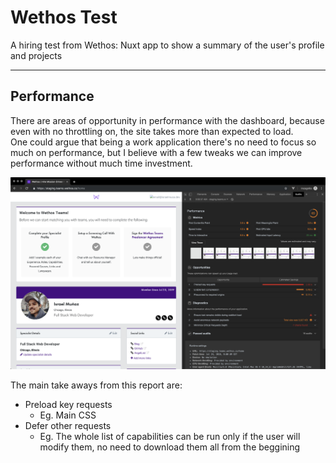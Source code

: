 # Wethos Test
A hiring test from Wethos: Nuxt app to show a summary of the user's profile and projects

---

## Performance

There are areas of opportunity in performance with the dashboard, because even with no throttling on, the site takes more than expected to load.  
One could argue that being a work application there's no need to focus so much on performance, but I believe with a few tweaks we can improve performance without much time investment.

![Lighthouse Performance Report](./LighthousePerformanceReport.png)

The main take aways from this report are:

- Preload key requests
  - Eg. Main CSS
- Defer other requests
  - Eg. The whole list of capabilities can be run only if the user will modify them, no need to download them all from the beggining